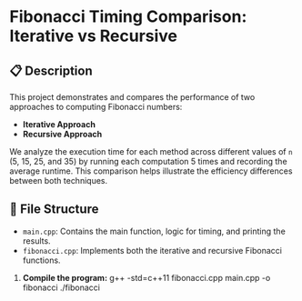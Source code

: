 # Fibonacci Timing Comparison: Iterative vs Recursive

## 📋 Description

This project demonstrates and compares the performance of two approaches to computing Fibonacci numbers:
- **Iterative Approach**
- **Recursive Approach**

We analyze the execution time for each method across different values of `n` (5, 15, 25, and 35) by running each computation 5 times and recording the average runtime. This comparison helps illustrate the efficiency differences between both techniques.

## 📁 File Structure

- `main.cpp`: Contains the main function, logic for timing, and printing the results.
- `fibonacci.cpp`: Implements both the iterative and recursive Fibonacci functions.

1. **Compile the program:**
   g++ -std=c++11 fibonacci.cpp main.cpp -o fibonacci
    ./fibonacci
